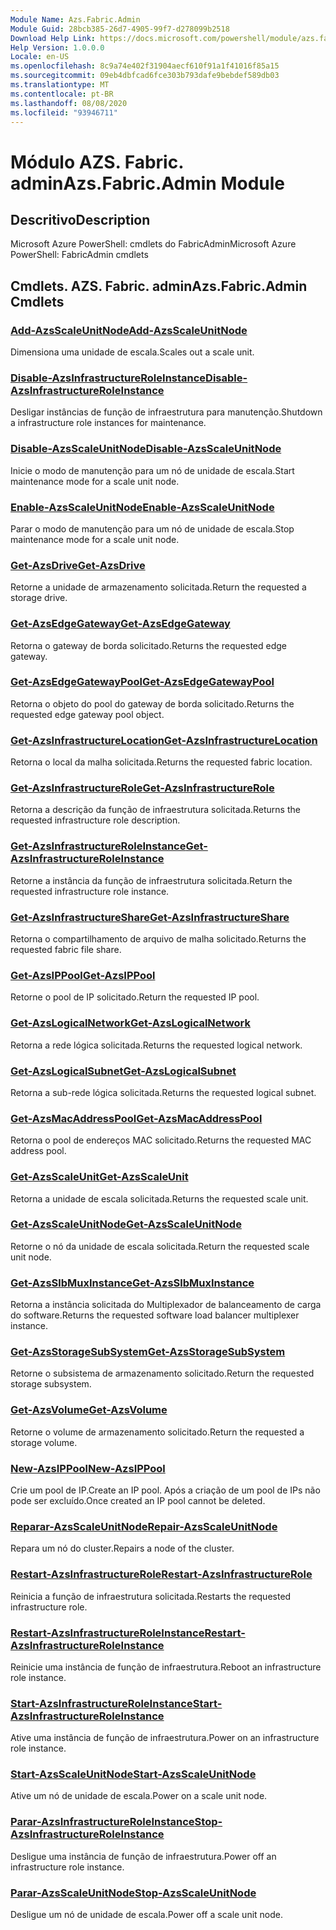 ```yaml
---
Module Name: Azs.Fabric.Admin
Module Guid: 28bcb385-26d7-4905-99f7-d278099b2518
Download Help Link: https://docs.microsoft.com/powershell/module/azs.fabric.admin
Help Version: 1.0.0.0
Locale: en-US
ms.openlocfilehash: 8c9a74e402f31904aecf610f91a1f41016f85a15
ms.sourcegitcommit: 09eb4dbfcad6fce303b793dafe9bebdef589db03
ms.translationtype: MT
ms.contentlocale: pt-BR
ms.lasthandoff: 08/08/2020
ms.locfileid: "93946711"
---
```

# <span data-ttu-id="20be1-101">Módulo AZS. Fabric. admin</span><span class="sxs-lookup"><span data-stu-id="20be1-101">Azs.Fabric.Admin Module</span></span>
## <span data-ttu-id="20be1-102">Descritivo</span><span class="sxs-lookup"><span data-stu-id="20be1-102">Description</span></span>
<span data-ttu-id="20be1-103">Microsoft Azure PowerShell: cmdlets do FabricAdmin</span><span class="sxs-lookup"><span data-stu-id="20be1-103">Microsoft Azure PowerShell: FabricAdmin cmdlets</span></span>

## <span data-ttu-id="20be1-104">Cmdlets. AZS. Fabric. admin</span><span class="sxs-lookup"><span data-stu-id="20be1-104">Azs.Fabric.Admin Cmdlets</span></span>
### [<span data-ttu-id="20be1-105">Add-AzsScaleUnitNode</span><span class="sxs-lookup"><span data-stu-id="20be1-105">Add-AzsScaleUnitNode</span></span>](Add-AzsScaleUnitNode.md)
<span data-ttu-id="20be1-106">Dimensiona uma unidade de escala.</span><span class="sxs-lookup"><span data-stu-id="20be1-106">Scales out a scale unit.</span></span>

### [<span data-ttu-id="20be1-107">Disable-AzsInfrastructureRoleInstance</span><span class="sxs-lookup"><span data-stu-id="20be1-107">Disable-AzsInfrastructureRoleInstance</span></span>](Disable-AzsInfrastructureRoleInstance.md)
<span data-ttu-id="20be1-108">Desligar instâncias de função de infraestrutura para manutenção.</span><span class="sxs-lookup"><span data-stu-id="20be1-108">Shutdown a infrastructure role instances for maintenance.</span></span>

### [<span data-ttu-id="20be1-109">Disable-AzsScaleUnitNode</span><span class="sxs-lookup"><span data-stu-id="20be1-109">Disable-AzsScaleUnitNode</span></span>](Disable-AzsScaleUnitNode.md)
<span data-ttu-id="20be1-110">Inicie o modo de manutenção para um nó de unidade de escala.</span><span class="sxs-lookup"><span data-stu-id="20be1-110">Start maintenance mode for a scale unit node.</span></span>

### [<span data-ttu-id="20be1-111">Enable-AzsScaleUnitNode</span><span class="sxs-lookup"><span data-stu-id="20be1-111">Enable-AzsScaleUnitNode</span></span>](Enable-AzsScaleUnitNode.md)
<span data-ttu-id="20be1-112">Parar o modo de manutenção para um nó de unidade de escala.</span><span class="sxs-lookup"><span data-stu-id="20be1-112">Stop maintenance mode for a scale unit node.</span></span>

### [<span data-ttu-id="20be1-113">Get-AzsDrive</span><span class="sxs-lookup"><span data-stu-id="20be1-113">Get-AzsDrive</span></span>](Get-AzsDrive.md)
<span data-ttu-id="20be1-114">Retorne a unidade de armazenamento solicitada.</span><span class="sxs-lookup"><span data-stu-id="20be1-114">Return the requested a storage drive.</span></span>

### [<span data-ttu-id="20be1-115">Get-AzsEdgeGateway</span><span class="sxs-lookup"><span data-stu-id="20be1-115">Get-AzsEdgeGateway</span></span>](Get-AzsEdgeGateway.md)
<span data-ttu-id="20be1-116">Retorna o gateway de borda solicitado.</span><span class="sxs-lookup"><span data-stu-id="20be1-116">Returns the requested edge gateway.</span></span>

### [<span data-ttu-id="20be1-117">Get-AzsEdgeGatewayPool</span><span class="sxs-lookup"><span data-stu-id="20be1-117">Get-AzsEdgeGatewayPool</span></span>](Get-AzsEdgeGatewayPool.md)
<span data-ttu-id="20be1-118">Retorna o objeto do pool do gateway de borda solicitado.</span><span class="sxs-lookup"><span data-stu-id="20be1-118">Returns the requested edge gateway pool object.</span></span>

### [<span data-ttu-id="20be1-119">Get-AzsInfrastructureLocation</span><span class="sxs-lookup"><span data-stu-id="20be1-119">Get-AzsInfrastructureLocation</span></span>](Get-AzsInfrastructureLocation.md)
<span data-ttu-id="20be1-120">Retorna o local da malha solicitada.</span><span class="sxs-lookup"><span data-stu-id="20be1-120">Returns the requested fabric location.</span></span>

### [<span data-ttu-id="20be1-121">Get-AzsInfrastructureRole</span><span class="sxs-lookup"><span data-stu-id="20be1-121">Get-AzsInfrastructureRole</span></span>](Get-AzsInfrastructureRole.md)
<span data-ttu-id="20be1-122">Retorna a descrição da função de infraestrutura solicitada.</span><span class="sxs-lookup"><span data-stu-id="20be1-122">Returns the requested infrastructure role description.</span></span>

### [<span data-ttu-id="20be1-123">Get-AzsInfrastructureRoleInstance</span><span class="sxs-lookup"><span data-stu-id="20be1-123">Get-AzsInfrastructureRoleInstance</span></span>](Get-AzsInfrastructureRoleInstance.md)
<span data-ttu-id="20be1-124">Retorne a instância da função de infraestrutura solicitada.</span><span class="sxs-lookup"><span data-stu-id="20be1-124">Return the requested infrastructure role instance.</span></span>

### [<span data-ttu-id="20be1-125">Get-AzsInfrastructureShare</span><span class="sxs-lookup"><span data-stu-id="20be1-125">Get-AzsInfrastructureShare</span></span>](Get-AzsInfrastructureShare.md)
<span data-ttu-id="20be1-126">Retorna o compartilhamento de arquivo de malha solicitado.</span><span class="sxs-lookup"><span data-stu-id="20be1-126">Returns the requested fabric file share.</span></span>

### [<span data-ttu-id="20be1-127">Get-AzsIPPool</span><span class="sxs-lookup"><span data-stu-id="20be1-127">Get-AzsIPPool</span></span>](Get-AzsIPPool.md)
<span data-ttu-id="20be1-128">Retorne o pool de IP solicitado.</span><span class="sxs-lookup"><span data-stu-id="20be1-128">Return the requested IP pool.</span></span>

### [<span data-ttu-id="20be1-129">Get-AzsLogicalNetwork</span><span class="sxs-lookup"><span data-stu-id="20be1-129">Get-AzsLogicalNetwork</span></span>](Get-AzsLogicalNetwork.md)
<span data-ttu-id="20be1-130">Retorna a rede lógica solicitada.</span><span class="sxs-lookup"><span data-stu-id="20be1-130">Returns the requested logical network.</span></span>

### [<span data-ttu-id="20be1-131">Get-AzsLogicalSubnet</span><span class="sxs-lookup"><span data-stu-id="20be1-131">Get-AzsLogicalSubnet</span></span>](Get-AzsLogicalSubnet.md)
<span data-ttu-id="20be1-132">Retorna a sub-rede lógica solicitada.</span><span class="sxs-lookup"><span data-stu-id="20be1-132">Returns the requested logical subnet.</span></span>

### [<span data-ttu-id="20be1-133">Get-AzsMacAddressPool</span><span class="sxs-lookup"><span data-stu-id="20be1-133">Get-AzsMacAddressPool</span></span>](Get-AzsMacAddressPool.md)
<span data-ttu-id="20be1-134">Retorna o pool de endereços MAC solicitado.</span><span class="sxs-lookup"><span data-stu-id="20be1-134">Returns the requested MAC address pool.</span></span>

### [<span data-ttu-id="20be1-135">Get-AzsScaleUnit</span><span class="sxs-lookup"><span data-stu-id="20be1-135">Get-AzsScaleUnit</span></span>](Get-AzsScaleUnit.md)
<span data-ttu-id="20be1-136">Retorna a unidade de escala solicitada.</span><span class="sxs-lookup"><span data-stu-id="20be1-136">Returns the requested scale unit.</span></span>

### [<span data-ttu-id="20be1-137">Get-AzsScaleUnitNode</span><span class="sxs-lookup"><span data-stu-id="20be1-137">Get-AzsScaleUnitNode</span></span>](Get-AzsScaleUnitNode.md)
<span data-ttu-id="20be1-138">Retorne o nó da unidade de escala solicitada.</span><span class="sxs-lookup"><span data-stu-id="20be1-138">Return the requested scale unit node.</span></span>

### [<span data-ttu-id="20be1-139">Get-AzsSlbMuxInstance</span><span class="sxs-lookup"><span data-stu-id="20be1-139">Get-AzsSlbMuxInstance</span></span>](Get-AzsSlbMuxInstance.md)
<span data-ttu-id="20be1-140">Retorna a instância solicitada do Multiplexador de balanceamento de carga do software.</span><span class="sxs-lookup"><span data-stu-id="20be1-140">Returns the requested software load balancer multiplexer instance.</span></span>

### [<span data-ttu-id="20be1-141">Get-AzsStorageSubSystem</span><span class="sxs-lookup"><span data-stu-id="20be1-141">Get-AzsStorageSubSystem</span></span>](Get-AzsStorageSubSystem.md)
<span data-ttu-id="20be1-142">Retorne o subsistema de armazenamento solicitado.</span><span class="sxs-lookup"><span data-stu-id="20be1-142">Return the requested storage subsystem.</span></span>

### [<span data-ttu-id="20be1-143">Get-AzsVolume</span><span class="sxs-lookup"><span data-stu-id="20be1-143">Get-AzsVolume</span></span>](Get-AzsVolume.md)
<span data-ttu-id="20be1-144">Retorne o volume de armazenamento solicitado.</span><span class="sxs-lookup"><span data-stu-id="20be1-144">Return the requested a storage volume.</span></span>

### [<span data-ttu-id="20be1-145">New-AzsIPPool</span><span class="sxs-lookup"><span data-stu-id="20be1-145">New-AzsIPPool</span></span>](New-AzsIPPool.md)
<span data-ttu-id="20be1-146">Crie um pool de IP.</span><span class="sxs-lookup"><span data-stu-id="20be1-146">Create an IP pool.</span></span>
<span data-ttu-id="20be1-147">Após a criação de um pool de IPs não pode ser excluído.</span><span class="sxs-lookup"><span data-stu-id="20be1-147">Once created an IP pool cannot be deleted.</span></span>

### [<span data-ttu-id="20be1-148">Reparar-AzsScaleUnitNode</span><span class="sxs-lookup"><span data-stu-id="20be1-148">Repair-AzsScaleUnitNode</span></span>](Repair-AzsScaleUnitNode.md)
<span data-ttu-id="20be1-149">Repara um nó do cluster.</span><span class="sxs-lookup"><span data-stu-id="20be1-149">Repairs a node of the cluster.</span></span>

### [<span data-ttu-id="20be1-150">Restart-AzsInfrastructureRole</span><span class="sxs-lookup"><span data-stu-id="20be1-150">Restart-AzsInfrastructureRole</span></span>](Restart-AzsInfrastructureRole.md)
<span data-ttu-id="20be1-151">Reinicia a função de infraestrutura solicitada.</span><span class="sxs-lookup"><span data-stu-id="20be1-151">Restarts the requested infrastructure role.</span></span>

### [<span data-ttu-id="20be1-152">Restart-AzsInfrastructureRoleInstance</span><span class="sxs-lookup"><span data-stu-id="20be1-152">Restart-AzsInfrastructureRoleInstance</span></span>](Restart-AzsInfrastructureRoleInstance.md)
<span data-ttu-id="20be1-153">Reinicie uma instância de função de infraestrutura.</span><span class="sxs-lookup"><span data-stu-id="20be1-153">Reboot an infrastructure role instance.</span></span>

### [<span data-ttu-id="20be1-154">Start-AzsInfrastructureRoleInstance</span><span class="sxs-lookup"><span data-stu-id="20be1-154">Start-AzsInfrastructureRoleInstance</span></span>](Start-AzsInfrastructureRoleInstance.md)
<span data-ttu-id="20be1-155">Ative uma instância de função de infraestrutura.</span><span class="sxs-lookup"><span data-stu-id="20be1-155">Power on an infrastructure role instance.</span></span>

### [<span data-ttu-id="20be1-156">Start-AzsScaleUnitNode</span><span class="sxs-lookup"><span data-stu-id="20be1-156">Start-AzsScaleUnitNode</span></span>](Start-AzsScaleUnitNode.md)
<span data-ttu-id="20be1-157">Ative um nó de unidade de escala.</span><span class="sxs-lookup"><span data-stu-id="20be1-157">Power on a scale unit node.</span></span>

### [<span data-ttu-id="20be1-158">Parar-AzsInfrastructureRoleInstance</span><span class="sxs-lookup"><span data-stu-id="20be1-158">Stop-AzsInfrastructureRoleInstance</span></span>](Stop-AzsInfrastructureRoleInstance.md)
<span data-ttu-id="20be1-159">Desligue uma instância de função de infraestrutura.</span><span class="sxs-lookup"><span data-stu-id="20be1-159">Power off an infrastructure role instance.</span></span>

### [<span data-ttu-id="20be1-160">Parar-AzsScaleUnitNode</span><span class="sxs-lookup"><span data-stu-id="20be1-160">Stop-AzsScaleUnitNode</span></span>](Stop-AzsScaleUnitNode.md)
<span data-ttu-id="20be1-161">Desligue um nó de unidade de escala.</span><span class="sxs-lookup"><span data-stu-id="20be1-161">Power off a scale unit node.</span></span>

